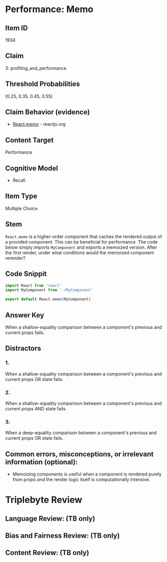 # Performance: Memo

## Item ID
1934

## Claim
3: profiling_and_performance

## Threshold Probabilities
[0.25, 0.35, 0.45, 0.55]

## Claim Behavior (evidence)
- [React.memo](https://reactjs.org/docs/react-api.html#reactmemo) - reactjs.org

## Content Target
Performance

## Cognitive Model
* Recall

## Item Type
Multiple Choice

## Stem
`React.memo` is a higher-order component that caches the rendered output of a provided component.  This can be beneficial for performance.  The code below simply imports `MyComponent` and exports a memoized version.  After the first render, under what conditions would the memoized component rerender?

## Code Snippit
```jsx
import React from 'react'
import MyComponent from './MyComponent'

export default React.memo(MyComponent)
```

## Answer Key
When a shallow-equality comparison between a component's previous and current props fails.

## Distractors
### 1.
When a shallow-equality comparison between a component's previous and current props OR state fails.

### 2.
When a shallow-equality comparison between a component's previous and current props AND state fails.

### 3.
When a deep-equality comparison between a component's previous and current props OR state fails.


## Common errors, misconceptions, or irrelevant information (optional):

* Memoizing components is useful when a component is rendered purely from props *and* the render logic itself is computationally intensive.

# Triplebyte Review


## Language Review: (TB only)


## Bias and Fairness Review: (TB only)


## Content Review: (TB only)

